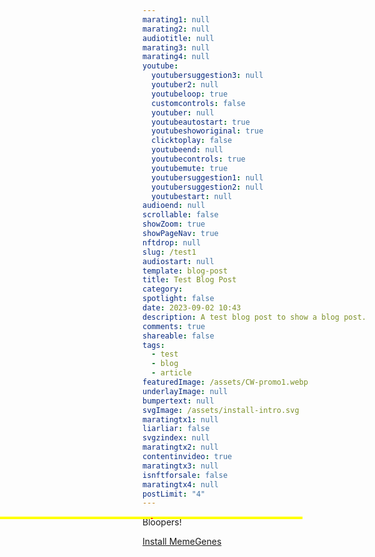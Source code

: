 ```yaml
---
marating1: null
marating2: null
audiotitle: null
marating3: null
marating4: null
youtube:
  youtubersuggestion3: null
  youtuber2: null
  youtubeloop: true
  customcontrols: false
  youtuber: null
  youtubeautostart: true
  youtubeshoworiginal: true
  clicktoplay: false
  youtubeend: null
  youtubecontrols: true
  youtubemute: true
  youtubersuggestion1: null
  youtubersuggestion2: null
  youtubestart: null
audioend: null
scrollable: false
showZoom: true
showPageNav: true
nftdrop: null
slug: /test1
audiostart: null
template: blog-post
title: Test Blog Post
category: 
spotlight: false
date: 2023-09-02 10:43
description: A test blog post to show a blog post.
comments: true
shareable: false
tags:
  - test
  - blog
  - article
featuredImage: /assets/CW-promo1.webp
underlayImage: null
bumpertext: null
svgImage: /assets/install-intro.svg
maratingtx1: null
liarliar: false
svgzindex: null
maratingtx2: null
contentinvideo: true
maratingtx3: null
isnftforsale: false
maratingtx4: null
postLimit: "4"
---
```


<div class="contentinside" style="position:absolute; z-index:10; min-width:50%; height:auto;  padding:0; left:0; border:2px solid yellow; text-align:center;">
<object class="animator" style="position:absolute; z-index:0; height:auto; border:1px solid red;" class="" id="svg1" data="/assets/LH-Scores.svg" type="image/svg+xml" alt="animated content" title="animated content" ></object>
</div>

<div class="contentbody" style="text-align:left; margin-top:0;">



Bloopers!

<a class="button" href="https://app.netlify.com/start/deploy?repository=https://github.com/twilightscapes/memes&amp;stack=cms&amp;SITE_LOGO=https://https://memegenes.com/assets/logo.svg" rel="nofollow">
Install MemeGenes
</a>

<!-- INSTALL PIRATE: &nbsp; [![Deploy to Netlify](https://www.netlify.com/img/deploy/button.svg)](https://app.netlify.com/start/deploy?repository=https://github.com/piratesocial/pirate&amp;stack=cms&amp;SITE_LOGO=https://piratesocial.org/assets/logo.svg) &nbsp; (install takes about 4 minutes) -->





</div>